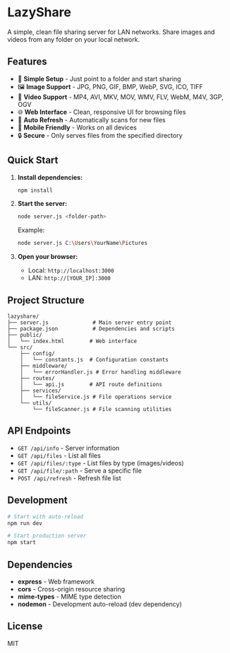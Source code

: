 # LazyShare

A simple, clean file sharing server for LAN networks. Share images and videos from any folder on your local network.

## Features

- 📁 **Simple Setup** - Just point to a folder and start sharing
- 🖼️ **Image Support** - JPG, PNG, GIF, BMP, WebP, SVG, ICO, TIFF
- 🎥 **Video Support** - MP4, AVI, MKV, MOV, WMV, FLV, WebM, M4V, 3GP, OGV
- 🌐 **Web Interface** - Clean, responsive UI for browsing files
- 🔄 **Auto Refresh** - Automatically scans for new files
- 📱 **Mobile Friendly** - Works on all devices
- 🔒 **Secure** - Only serves files from the specified directory

## Quick Start

1. **Install dependencies:**

   ```bash
   npm install
   ```

2. **Start the server:**

   ```bash
   node server.js <folder-path>
   ```

   Example:

   ```bash
   node server.js C:\Users\YourName\Pictures
   ```

3. **Open your browser:**
   - Local: `http://localhost:3000`
   - LAN: `http://[YOUR_IP]:3000`

## Project Structure

```
lazyshare/
├── server.js              # Main server entry point
├── package.json           # Dependencies and scripts
├── public/
│   └── index.html        # Web interface
└── src/
    ├── config/
    │   └── constants.js  # Configuration constants
    ├── middleware/
    │   └── errorHandler.js # Error handling middleware
    ├── routes/
    │   └── api.js        # API route definitions
    ├── services/
    │   └── fileService.js # File operations service
    └── utils/
        └── fileScanner.js # File scanning utilities
```

## API Endpoints

- `GET /api/info` - Server information
- `GET /api/files` - List all files
- `GET /api/files/:type` - List files by type (images/videos)
- `GET /api/file/:path` - Serve a specific file
- `POST /api/refresh` - Refresh file list

## Development

```bash
# Start with auto-reload
npm run dev

# Start production server
npm start
```

## Dependencies

- **express** - Web framework
- **cors** - Cross-origin resource sharing
- **mime-types** - MIME type detection
- **nodemon** - Development auto-reload (dev dependency)

## License

MIT
